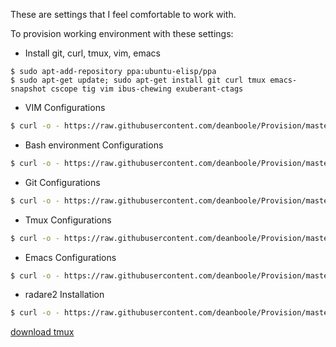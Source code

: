 These are settings that I feel comfortable to work with.

To provision working environment with these settings:

* Install git, curl, tmux, vim, emacs

```
$ sudo apt-add-repository ppa:ubuntu-elisp/ppa
$ sudo apt-get update; sudo apt-get install git curl tmux emacs-snapshot cscope tig vim ibus-chewing exuberant-ctags
```

* VIM Configurations

```bash
$ curl -o - https://raw.githubusercontent.com/deanboole/Provision/master/scripts/vim-install.sh | sh
```

* Bash environment Configurations

```bash
$ curl -o - https://raw.githubusercontent.com/deanboole/Provision/master/scripts/bashrc_install.sh | sh
```

* Git Configurations

```bash
$ curl -o - https://raw.githubusercontent.com/deanboole/Provision/master/scripts/git-install.sh | sh
```

* Tmux Configurations

```bash
$ curl -o - https://raw.githubusercontent.com/deanboole/Provision/master/scripts/tmux-install.sh | sh
```

* Emacs Configurations

```bash
$ curl -o - https://raw.githubusercontent.com/deanboole/Provision/master/scripts/emacs-install.sh | sh
```

* radare2 Installation
```bash
$ curl -o - https://raw.githubusercontent.com/deanboole/Provision/master/scripts/radare2-install.sh | sh
```

[download tmux](https://packages.debian.org/wheezy-backports/tmux)
